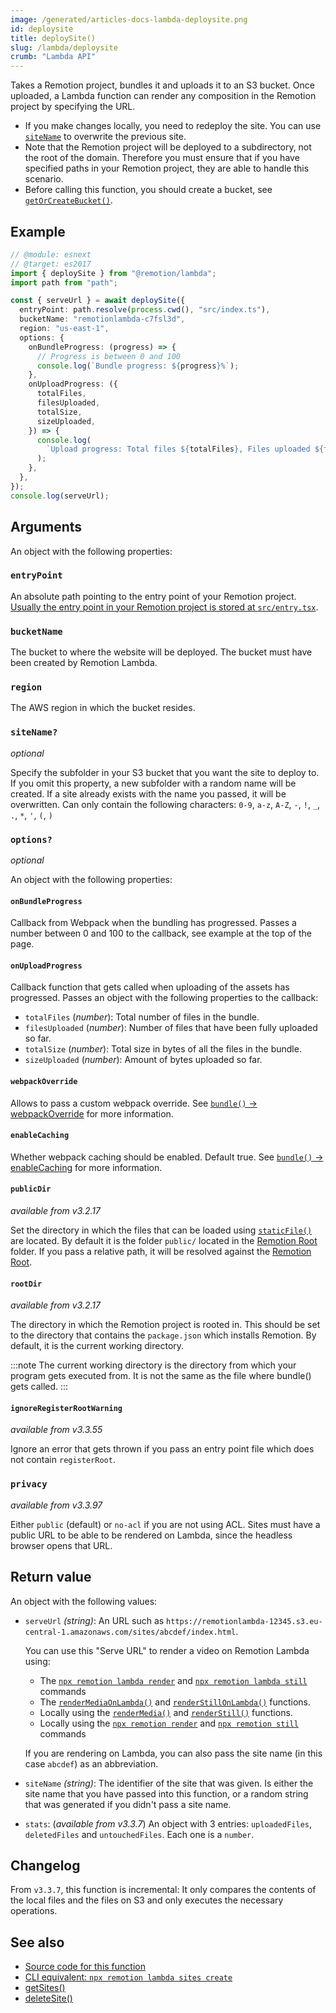 ```yaml
---
image: /generated/articles-docs-lambda-deploysite.png
id: deploysite
title: deploySite()
slug: /lambda/deploysite
crumb: "Lambda API"
---
```


Takes a Remotion project, bundles it and uploads it to an S3 bucket. Once uploaded, a Lambda function can render any composition in the Remotion project by specifying the URL.

- If you make changes locally, you need to redeploy the site. You can use [`siteName`](#sitename) to overwrite the previous site.
- Note that the Remotion project will be deployed to a subdirectory, not the root of the domain. Therefore you must ensure that if you have specified paths in your Remotion project, they are able to handle this scenario.
- Before calling this function, you should create a bucket, see [`getOrCreateBucket()`](/docs/lambda/getorcreatebucket).

## Example

```ts twoslash
// @module: esnext
// @target: es2017
import { deploySite } from "@remotion/lambda";
import path from "path";

const { serveUrl } = await deploySite({
  entryPoint: path.resolve(process.cwd(), "src/index.ts"),
  bucketName: "remotionlambda-c7fsl3d",
  region: "us-east-1",
  options: {
    onBundleProgress: (progress) => {
      // Progress is between 0 and 100
      console.log(`Bundle progress: ${progress}%`);
    },
    onUploadProgress: ({
      totalFiles,
      filesUploaded,
      totalSize,
      sizeUploaded,
    }) => {
      console.log(
        `Upload progress: Total files ${totalFiles}, Files uploaded ${filesUploaded}, Total size ${totalSize}, Size uploaded ${sizeUploaded}`,
      );
    },
  },
});
console.log(serveUrl);
```

## Arguments

An object with the following properties:

### `entryPoint`

An absolute path pointing to the entry point of your Remotion project. [Usually the entry point in your Remotion project is stored at `src/entry.tsx`](/docs/terminology/entry-point).

### `bucketName`

The bucket to where the website will be deployed. The bucket must have been created by Remotion Lambda.

### `region`

The AWS region in which the bucket resides.

### `siteName?`

_optional_

Specify the subfolder in your S3 bucket that you want the site to deploy to. If you omit this property, a new subfolder with a random name will be created. If a site already exists with the name you passed, it will be overwritten. Can only contain the following characters: `0-9`, `a-z`, `A-Z`, `-`, `!`, `_`, `.`, `*`, `'`, `(`, `)`

### `options?`

_optional_

An object with the following properties:

#### `onBundleProgress`

Callback from Webpack when the bundling has progressed. Passes a number between 0 and 100 to the callback, see example at the top of the page.

#### `onUploadProgress`

Callback function that gets called when uploading of the assets has progressed. Passes an object with the following properties to the callback:

- `totalFiles` (_number_): Total number of files in the bundle.
- `filesUploaded` (_number_): Number of files that have been fully uploaded so far.
- `totalSize` (_number_): Total size in bytes of all the files in the bundle.
- `sizeUploaded` (_number_): Amount of bytes uploaded so far.

#### `webpackOverride`

Allows to pass a custom webpack override. See [`bundle()` -> webpackOverride](/docs/bundle#webpackoverride) for more information.

#### `enableCaching`

Whether webpack caching should be enabled. Default true. See [`bundle()` -> enableCaching](/docs/bundle#enablecaching) for more information.

#### `publicDir`

_available from v3.2.17_

Set the directory in which the files that can be loaded using [`staticFile()`](/docs/staticfile) are located. By default it is the folder `public/` located in the [Remotion Root](/docs/terminology/remotion-root) folder. If you pass a relative path, it will be resolved against the [Remotion Root](/docs/terminology/remotion-root).

#### `rootDir`

_available from v3.2.17_

The directory in which the Remotion project is rooted in. This should be set to the directory that contains the `package.json` which installs Remotion. By default, it is the current working directory.

:::note
The current working directory is the directory from which your program gets executed from. It is not the same as the file where bundle() gets called.
:::

#### `ignoreRegisterRootWarning`

_available from v3.3.55_

Ignore an error that gets thrown if you pass an entry point file which does not contain `registerRoot`.

### `privacy`

_available from v3.3.97_

Either `public` (default) or `no-acl` if you are not using ACL. Sites must have a public URL to be able to be rendered on Lambda, since the headless browser opens that URL.

## Return value

An object with the following values:

- `serveUrl` _(string)_: An URL such as `https://remotionlambda-12345.s3.eu-central-1.amazonaws.com/sites/abcdef/index.html`.

  You can use this "Serve URL" to render a video on Remotion Lambda using:

  - The [`npx remotion lambda render`](/docs/lambda/cli/render) and [`npx remotion lambda still`](/docs/lambda/cli/still) commands
  - The [`renderMediaOnLambda()`](/docs/lambda/rendermediaonlambda) and [`renderStillOnLambda()`](/docs/lambda/renderstillonlambda) functions.
  - Locally using the [`renderMedia()`](/docs/renderer/render-media) and [`renderStill()`](/docs/renderer/render-still) functions.
  - Locally using the [`npx remotion render`](/docs/cli) and [`npx remotion still`](/docs/cli) commands

  If you are rendering on Lambda, you can also pass the site name (in this case `abcdef`) as an abbreviation.

- `siteName` _(string)_: The identifier of the site that was given. Is either the site name that you have passed into this function, or a random string that was generated if you didn't pass a site name.

- `stats`: (_available from v3.3.7_) An object with 3 entries: `uploadedFiles`, `deletedFiles` and `untouchedFiles`. Each one is a `number`.

## Changelog

From `v3.3.7`, this function is incremental: It only compares the contents of the local files and the files on S3 and only executes the necessary operations.

## See also

- [Source code for this function](https://github.com/remotion-dev/remotion/blob/main/packages/lambda/src/api/deploy-site.ts)
- [CLI equivalent: `npx remotion lambda sites create`](/docs/lambda/cli/sites#create)
- [getSites()](/docs/lambda/getsites)
- [deleteSite()](/docs/lambda/deletesite)

